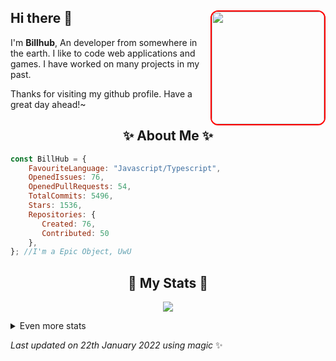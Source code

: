 ## Hi there 👋 <img align="right" style="border: 2px solid red; border-radius: 12px;" src="https://media.discordapp.net/attachments/836279726003322991/870031250516217866/abdala.png?width=712&height=702" width="180"/>
I'm **Billhub**, An developer from somewhere in the earth. I like to code web applications and games. I have worked on many projects in my past.
  
Thanks for visiting my github profile. Have a great day ahead!~
  
<h2 align="center"> ✨ About Me ✨</h2>

```js
const BillHub = {
    FavouriteLanguage: "Javascript/Typescript",
    OpenedIssues: 76,
    OpenedPullRequests: 54,
    TotalCommits: 5496,
    Stars: 1536,
    Repositories: {
       Created: 76,
       Contributed: 50
    },
}; //I'm a Epic Object, UwU
```
  
<h2 align="center"> 🚀 My Stats 🚀</h2>
<p align="center">
<img src="https://github-readme-streak-stats.herokuapp.com/?user=Bill716&theme=tokyonight">
</p>
<details>
  <summary>
      Even more stats
  </summary>
  <p align="center">
    <img src="https://github-profile-trophy.vercel.app/?username=Bill716&theme=dracula">
    <img src="https://github-readme-stats.vercel.app/api?username=Bill716&theme=tokyonight">
  </p>
</details>
  
<!-- Last updated on Sat Jan 22 2022 18:16:37 GMT+0000 (Coordinated Universal Time) ;-;-->
<i>Last updated on 22th January 2022 using magic</i> ✨
